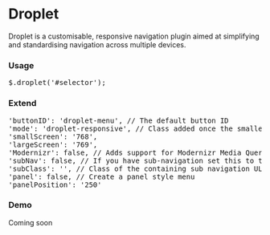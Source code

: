 Droplet
=======

Droplet is a customisable, responsive navigation plugin aimed at simplifying and standardising navigation across multiple devices.

<h3>Usage</h3>
<pre>$.droplet('#selector');</pre>

<h3>Extend</h3>

<pre>
'buttonID': 'droplet-menu', // The default button ID
'mode': 'droplet-responsive', // Class added once the smaller breakpoint has been reached
'smallScreen': '768',
'largeScreen': '769',
'Modernizr': false, // Adds support for Modernizr Media Queries (recommended)
'subNav': false, // If you have sub-navigation set this to true
'subClass': '', // Class of the containing sub navigation UL
'panel': false, // Create a panel style menu
'panelPosition': '250'
</pre>

<h3>Demo</h3>

<p>Coming soon</p>
